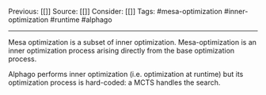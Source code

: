 Previous: [[]]
Source: [[]]
Consider: [[]]
Tags: #mesa-optimization #inner-optimization #runtime #alphago
______________

Mesa optimization is a subset of inner optimization. Mesa-optimization is an inner optimization process arising directly from the base optimization process.

Alphago performs inner optimization (i.e. optimization at runtime) but its optimization process is hard-coded: a MCTS handles the search.